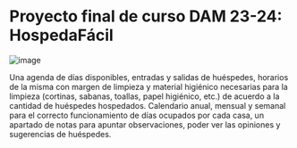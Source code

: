 # Proyecto final de curso DAM 23-24: HospedaFácil
![image](https://github.com/Nudack/Proyecto/assets/114146534/ca7b6a71-a1a5-45c2-af60-b80be093811a)

Una agenda de días disponibles, entradas y salidas de huéspedes, horarios de la misma con margen de limpieza y material higiénico necesarias para la limpieza (cortinas, sabanas, toallas, papel higiénico, etc.) de acuerdo a la cantidad de huéspedes hospedados.
Calendario anual, mensual y semanal para el correcto funcionamiento de días ocupados por cada casa, un apartado de notas para apuntar observaciones, poder ver las opiniones y sugerencias de huéspedes.
